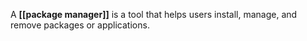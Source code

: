 A **[[package manager]]** is a tool that helps users install, manage, and remove packages or applications.